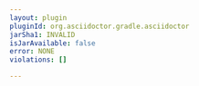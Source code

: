 ```yaml
---
layout: plugin
pluginId: org.asciidoctor.gradle.asciidoctor
jarSha1: INVALID
isJarAvailable: false
error: NONE
violations: []

---
```

